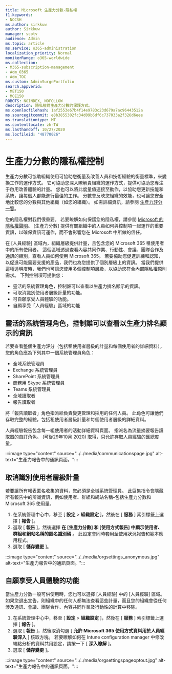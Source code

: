 ```yaml
---
title: Microsoft 生產力分數-隱私權
f1.keywords:
- NOCSH
ms.author: sirkkuw
author: Sirkkuw
manager: scotv
audience: Admin
ms.topic: article
ms.service: o365-administration
localization_priority: Normal
monikerRange: o365-worldwide
ms.collection:
- M365-subscription-management
- Adm_O365
- Adm_TOC
ms.custom: AdminSurgePortfolio
search.appverid:
- MET150
- MOE150
ROBOTS: NOINDEX, NOFOLLOW
description: 隱私權對生產力分數的保護方式。
ms.openlocfilehash: 1af2553e67b4f14e9783c23d679a7ac96443512a
ms.sourcegitcommit: e8b3855302fc34d09b6df6c737033a2f326d6eee
ms.translationtype: MT
ms.contentlocale: zh-TW
ms.lasthandoff: 10/27/2020
ms.locfileid: "48770026"
---
```

# <a name="privacy-controls-for-productivity-score"></a>生產力分數的隱私權控制

生產力分數可協助組織使用可協助您衡量及改善人員和技術經驗的衡量標準，來變換工作的運作方式。 它可協助您深入瞭解貴組織的運作方式，提供可協助您專注于啟用改善體驗的計量。  您也可以將此度量值連接至動作，以協助您更新技能和系統，讓每個人都能進行最佳的工作。 分數會反映您組織的效能，也可讓您安全地比較您的分數與其他組織（如您的組織）。  如需詳細資訊，請參閱 [生產力評分一覽](productivity-score.md)。

您的隱私權對我們很重要。 若要瞭解如何保護您的隱私權，請參閱 [Microsoft 的隱私權聲明](https://privacy.microsoft.com/privacystatement)。 [生產力分數] 提供有關組織中的人員如何與控制項一起運作的重要資訊，以確保資訊可運作，而不會影響您在 Microsoft 中所做的信任。

在 [人員經驗] 區域內，組織層級提供計量，且包含您的 Microsoft 365 租使用者中的所有使用者。 這個區域透過查看內容共同作業、行動性、會議、團隊合作及通訊的類別，查看人員如何使用 Microsoft 365。 若要協助您促進訓練和認知，以促進可能需要支援的產品，我們也為您提供了個別層級上的資訊。 當我們提供這種透明度時，我們也可讓您使用多個控制項層級，以協助您符合內部隱私權原則需求。
下列控制項可提供您：

- 靈活的系統管理角色，控制誰可以查看以生產力排名顯示的資訊。
- 可取消識別使用者層級計量的功能。
- 可自願享受人員體驗的功能。
- 自願享受「人員經驗」區域的功能

## <a name="flexible-admin-roles-to-control-who-can-see-the-information-in-productivity-score"></a>靈活的系統管理角色，控制誰可以查看以生產力排名顯示的資訊

若要查看整個生產力評分（包括租使用者層級的計量和每個使用者的詳細資料），您的角色應為下列其中一個系統管理員角色：

- 全域系統管理員
- Exchange 系統管理員
- SharePoint 系統管理員
- 商務用 Skype 系統管理員
- Teams 系統管理員
- 全域讀取者
- 報告讀取者

將「報告讀取者」角色指派給負責變更管理和採用的任何人員。 此角色可讓他們存取完整的經驗，包括租使用者層級計量和每個使用者層級的詳細資料。

人員經驗報告包含每一組使用者的活動詳細資料頁面。 指派名為流量摘要報告讀取器的自訂角色。 (可從29年10月 2020) 取得，只允許存取人員經驗的匯總度量。

:::image type="content" source="../../media/communicationspage.jpg" alt-text="生產力報告中的通訊頁面。":::

## <a name="de-identification-of-user-level-metrics"></a>取消識別使用者層級計量

若要讓所有報表匿名收集的資料，您必須是全域系統管理員。 此巨集指令會隱藏所有報告中的辨識資訊，例如使用者、群組和網站名稱–包括生產力分數和 Microsoft 365 使用量。

1. 在系統管理中心中，移至 [ **設定**   >   **組織設定** ]，然後在 [ **服務** ] 索引標籤上選擇 [ **報告** ]。
2. 選取 [  **報告** ]，然後選擇  **在 [生產力分數] 和 [使用方式報告] 中顯示使用者、群組和網站名稱的匿名識別碼** 。 此設定會同時套用至使用狀況報告和範本應用程式。
3. 選取 [  **儲存變更** ]。

:::image type="content" source="../../media/orgsettings_anonymous.jpg" alt-text="生產力報告中的通訊頁面。":::

## <a name="capability-to-opt-out-of-people-experiences"></a>自願享受人員體驗的功能

當生產力分數一般可供使用時，您也可以選擇 [人員經驗] 中的 [人員經驗] 區域。 如果您退出宣告，則組織中的任何人都無法查看這些計量，而且您的組織會從任何涉及通訊、會議、團隊合作、內容共同作業及行動性的計算中移除。

1. 在系統管理中心中，移至 [ **設定**   >   **組織設定** ]，然後在 [ **服務** ] 索引標籤上選擇 [ **報告** ]。
2. 選取 [  **報告** ]，然後取消勾選 [  **允許 Microsoft 365 使用方式資料用於人員經驗深入** ] 核取方塊。 若要瞭解如何在 Intune configuration manager 中修改端點分析的資料共用設定，請按一下 [ **深入瞭解** ]。
3. 選取 [  **儲存變更** ]。

:::image type="content" source="../../media/orgsettingspageoptout.jpg" alt-text="生產力報告中的通訊頁面。":::